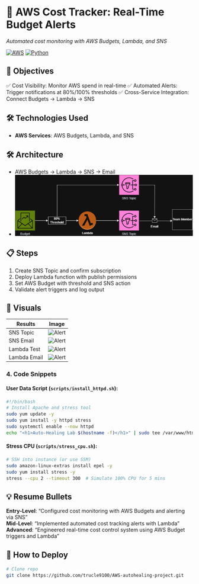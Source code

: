 # 🔔 AWS Cost Tracker: Real-Time Budget Alerts  
*Automated cost monitoring with AWS Budgets, Lambda, and SNS*  

[![AWS](https://img.shields.io/badge/AWS-FF9900?logo=amazonaws&logoColor=white)](https://aws.amazon.com) 
[![Python](https://img.shields.io/badge/Python-3.12-3776AB?logo=python)](https://python.org)

## 🧠 Objectives
✅ Cost Visibility: Monitor AWS spend in real-time
✅ Automated Alerts: Trigger notifications at 80%/100% thresholds
✅ Cross-Service Integration: Connect Budgets → Lambda → SNS

## 🛠️ Technologies Used
- **AWS Services**: AWS Budgets, Lambda, and SNS

## 🛠️ Architecture
- AWS Budgets → Lambda → SNS → Email
- ![Architecture](diagram/CostTracker_Diagram.png)

## 📋 Steps
1. Create SNS Topic and confirm subscription
2. Deploy Lambda function with publish permissions
3. Set AWS Budget with threshold and SNS action
4. Validate alert triggers and log output

## 📸 Visuals
| Results | Image |
|-------------|-------|
| SNS Topic | ![Alert](images/ThresholdAlarm.png) |
| SNS Email | ![Alert](images/RecoveryEmail.png) |
| Lambda Test | ![Alert](images/RecoveryEmail.png) |
| Lambda Email | ![Alert](images/RecoveryEmail.png) |

### **4. Code Snippets**
#### **User Data Script** (`scripts/install_httpd.sh`):
```bash
#!/bin/bash
# Install Apache and stress tool
sudo yum update -y
sudo yum install -y httpd stress
sudo systemctl enable --now httpd
echo "<h1>Auto-Healing Lab $(hostname -f)</h1>" | sudo tee /var/www/html/index.html
```

#### **Stress CPU** (`scripts/stress_cpu.sh`):
```bash
# SSH into instance (or use SSM)
sudo amazon-linux-extras install epel -y
sudo yum install stress -y
stress --cpu 2 --timeout 300  # Simulate 100% CPU for 5 mins
```

## 💡 Resume Bullets
**Entry-Level**: “Configured cost monitoring with AWS Budgets and alerting via SNS”  
**Mid-Level**: “Implemented automated cost tracking alerts with Lambda”  
**Advanced**: “Engineered real-time cost control system using AWS Budget triggers and Lambda”

## 🚀 How to Deploy
```bash
# Clone repo
git clone https://github.com/trucle9100/AWS-autohealing-project.git
